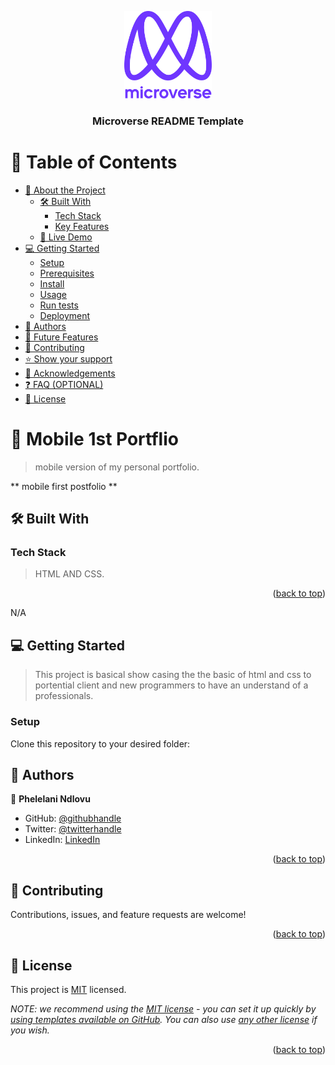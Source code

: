 <a name="readme-top"></a>

<!--
HOW TO USE:
This is an example of how you may give instructions on setting up your project locally.

Modify this file to match your project and remove sections that don't apply.

REQUIRED SECTIONS:
- Table of Contents
- About the Project
  - Built With
  - Live Demo
- Getting Started
- Authors
- Future Features
- Contributing
- Show your support
- Acknowledgements
- License

OPTIONAL SECTIONS:
- FAQ

After you're finished please remove all the comments and instructions!
-->

<div align="center">
  <!-- You are encouraged to replace this logo with your own! Otherwise you can also remove it. -->
  <img src="murple_logo.png" alt="logo" width="140"  height="auto" />
  <br/>

  <h3><b>Microverse README Template</b></h3>

</div>

<!-- TABLE OF CONTENTS -->

# 📗 Table of Contents

- [📖 About the Project](#about-project)
  - [🛠 Built With](#built-with)
    - [Tech Stack](#tech-stack)
    - [Key Features](#key-features)
  - [🚀 Live Demo](#live-demo)
- [💻 Getting Started](#getting-started)
  - [Setup](#setup)
  - [Prerequisites](#prerequisites)
  - [Install](#install)
  - [Usage](#usage)
  - [Run tests](#run-tests)
  - [Deployment](#triangular_flag_on_post-deployment)
- [👥 Authors](#authors)
- [🔭 Future Features](#future-features)
- [🤝 Contributing](#contributing)
- [⭐️ Show your support](#support)
- [🙏 Acknowledgements](#acknowledgements)
- [❓ FAQ (OPTIONAL)](#faq)
- [📝 License](#license)

<!-- PROJECT DESCRIPTION -->

# 📖 Mobile 1st Portflio <a name="about-project"></a>

> mobile version of my personal portfolio.

** mobile first postfolio ** 

## 🛠 Built With <a name="built-with"></a>

### Tech Stack <a name="tech-stack"></a>

> HTML AND CSS.


<p align="right">(<a href="#readme-top">back to top</a>)</p>

<!-- LIVE DEMO -->

  N/A

<!-- GETTING STARTED -->

## 💻 Getting Started <a name="getting-started"></a>

> This project is basical show casing the the basic of html and css to portential client and new programmers to have an understand of a professionals.




### Setup

Clone this repository to your desired folder:

<!--
Example commands:

```sh
  cd my-folder
  git clone git@github.com:techmoves/mob-porfoliot.git
```
--->



<!-- AUTHORS -->

## 👥 Authors <a name="authors"></a>



👤 **Phelelani Ndlovu**

- GitHub: [@githubhandle](https://github.com/techmoves)
- Twitter: [@twitterhandle](https://twitter.com/Dopezonke_)
- LinkedIn: [LinkedIn](https://linkedin.com/)



<p align="right">(<a href="#readme-top">back to top</a>)</p>

<!-- CONTRIBUTING -->

## 🤝 Contributing <a name="contributing"></a>

Contributions, issues, and feature requests are welcome!

<p align="right">(<a href="#readme-top">back to top</a>)</p>


<!-- LICENSE -->

## 📝 License <a name="license"></a>

This project is [MIT](./LICENSE) licensed.

_NOTE: we recommend using the [MIT license](https://choosealicense.com/licenses/mit/) - you can set it up quickly by [using templates available on GitHub](https://docs.github.com/en/communities/setting-up-your-project-for-healthy-contributions/adding-a-license-to-a-repository). You can also use [any other license](https://choosealicense.com/licenses/) if you wish._

<p align="right">(<a href="#readme-top">back to top</a>)</p>
